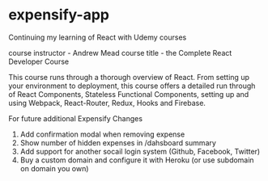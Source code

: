 # expensify-app

Continuing my learning of React with Udemy courses

course instructor - Andrew Mead
course title - the Complete React Developer Course

This course runs through a thorough overview of React.
From setting up your environment to deployment, this course offers a detailed run through 
of React Components, Stateless Functional Components, setting up and using Webpack, React-Router,
Redux, Hooks and Firebase.

For future additional Expensify Changes
1. Add confirmation modal when removing expense
2. Show number of hidden expenses in /dahsboard summary
3. Add support for another socail login system
    (Github, Facebook, Twitter)
4. Buy a custom domain and configure it with Heroku (or use subdomain on domain you own) 